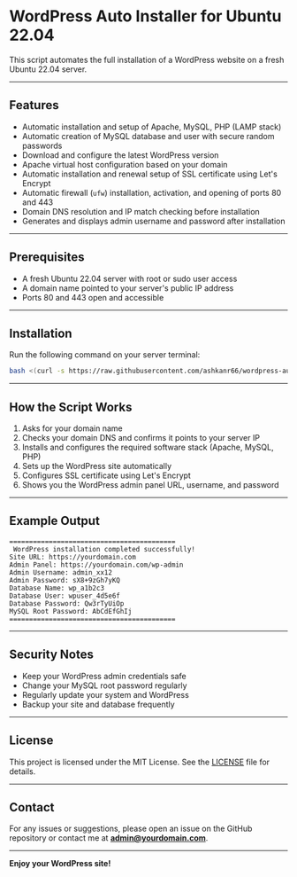 # WordPress Auto Installer for Ubuntu 22.04

This script automates the full installation of a WordPress website on a fresh Ubuntu 22.04 server.

---

## Features

- Automatic installation and setup of Apache, MySQL, PHP (LAMP stack)  
- Automatic creation of MySQL database and user with secure random passwords  
- Download and configure the latest WordPress version  
- Apache virtual host configuration based on your domain  
- Automatic installation and renewal setup of SSL certificate using Let's Encrypt  
- Automatic firewall (`ufw`) installation, activation, and opening of ports 80 and 443  
- Domain DNS resolution and IP match checking before installation  
- Generates and displays admin username and password after installation  

---

## Prerequisites

- A fresh Ubuntu 22.04 server with root or sudo user access  
- A domain name pointed to your server's public IP address  
- Ports 80 and 443 open and accessible  

---

## Installation

Run the following command on your server terminal:

```bash
bash <(curl -s https://raw.githubusercontent.com/ashkanr66/wordpress-auto-install/main/install.sh)
```

---

## How the Script Works

1. Asks for your domain name  
2. Checks your domain DNS and confirms it points to your server IP  
3. Installs and configures the required software stack (Apache, MySQL, PHP)  
4. Sets up the WordPress site automatically  
5. Configures SSL certificate using Let's Encrypt  
6. Shows you the WordPress admin panel URL, username, and password  

---

## Example Output

```
==========================================
 WordPress installation completed successfully!
Site URL: https://yourdomain.com
Admin Panel: https://yourdomain.com/wp-admin
Admin Username: admin_xx12
Admin Password: sX8+9zGh7yKQ
Database Name: wp_a1b2c3
Database User: wpuser_4d5e6f
Database Password: Qw3rTyUiOp
MySQL Root Password: AbCdEfGhIj
==========================================
```

---

## Security Notes

- Keep your WordPress admin credentials safe  
- Change your MySQL root password regularly  
- Regularly update your system and WordPress  
- Backup your site and database frequently  

---

## License

This project is licensed under the MIT License. See the [LICENSE](LICENSE) file for details.

---

## Contact

For any issues or suggestions, please open an issue on the GitHub repository or contact me at **admin@yourdomain.com**.

---

**Enjoy your WordPress site!**
